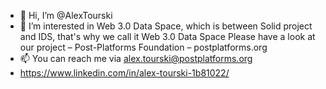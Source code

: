 - 👋 Hi, I’m @AlexTourski
- 👀 I’m interested in Web 3.0 Data Space, which is between Solid project and IDS, that's why we call it Web 3.0 Data Space
Please have a look at our project – Post-Platforms Foundation – postplatforms.org
- 📫 You can reach me via alex.tourski@postplatforms.org
- https://www.linkedin.com/in/alex-tourski-1b81022/ 

<!---
AlexTourski/AlexTourski is a ✨ special ✨ repository because its `README.md` (this file) appears on your GitHub profile.
You can click the Preview link to take a look at your changes.
--->
